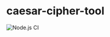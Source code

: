 # caesar-cipher-tool
![Node.js CI](https://github.com/melonattacker/ceasar-cipher-tool/workflows/Node.js%20CI/badge.svg)
